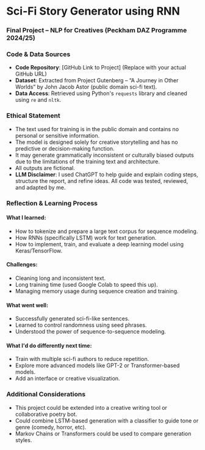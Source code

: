 # Sci-Fi Story Generator using RNN
### Final Project – NLP for Creatives (Peckham DAZ Programme 2024/25)
### Code & Data Sources

- **Code Repository**: [GitHub Link to Project] (Replace with your actual GitHub URL)
- **Dataset**: Extracted from Project Gutenberg – “A Journey in Other Worlds” by John Jacob Astor (public domain sci-fi text).
- **Data Access**: Retrieved using Python's `requests` library and cleaned using `re` and `nltk`.

### Ethical Statement

- The text used for training is in the public domain and contains no personal or sensitive information.
- The model is designed solely for creative storytelling and has no predictive or decision-making function.
- It may generate grammatically inconsistent or culturally biased outputs due to the limitations of the training text and architecture.
- All outputs are fictional.
- **LLM Disclaimer**: I used ChatGPT to help guide and explain coding steps, structure the report, and refine ideas. All code was tested, reviewed, and adapted by me.
### Reflection & Learning Process

#### What I learned:
- How to tokenize and prepare a large text corpus for sequence modeling.
- How RNNs (specifically LSTM) work for text generation.
- How to implement, train, and evaluate a deep learning model using Keras/TensorFlow.

#### Challenges:
- Cleaning long and inconsistent text.
- Long training time (used Google Colab to speed this up).
- Managing memory usage during sequence creation and training.

#### What went well:
- Successfully generated sci-fi-like sentences.
- Learned to control randomness using seed phrases.
- Understood the power of sequence-to-sequence modeling.

#### What I'd do differently next time:
- Train with multiple sci-fi authors to reduce repetition.
- Explore more advanced models like GPT-2 or Transformer-based models.
- Add an interface or creative visualization.

### Additional Considerations
- This project could be extended into a creative writing tool or collaborative poetry bot.
- Could combine LSTM-based generation with a classifier to guide tone or genre (comedy, horror, etc).
- Markov Chains or Transformers could be used to compare generation styles.
